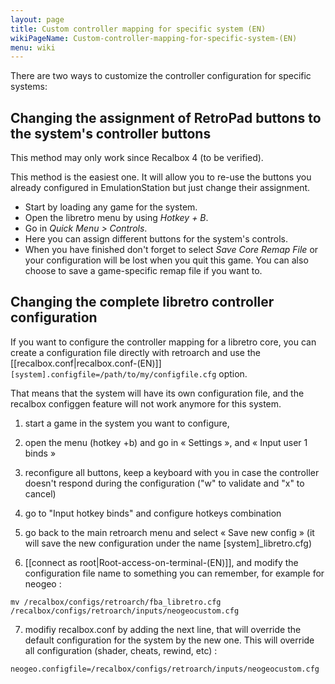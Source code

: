 ```yaml
---
layout: page
title: Custom controller mapping for specific system (EN)
wikiPageName: Custom-controller-mapping-for-specific-system-(EN)
menu: wiki
---
```


There are two ways to customize the controller configuration for specific systems:

## Changing the assignment of RetroPad buttons to the system's controller buttons

This method may only work since Recalbox 4 (to be verified).

This method is the easiest one. It will allow you to re-use the buttons you already configured in EmulationStation but just change their assignment.

* Start by loading any game for the system.
* Open the libretro menu by using *Hotkey + B*.
* Go in *Quick Menu > Controls*.
* Here you can assign different buttons for the system's controls.
* When you have finished don't forget to select *Save Core Remap File* or your configuration will be lost when you quit this game. You can also choose to save a game-specific remap file if you want to.

## Changing the complete libretro controller configuration

If you want to configure the controller mapping for a libretro core, you can create a configuration file directly with retroarch and use the [[recalbox.conf|recalbox.conf-(EN)]] `[system].configfile=/path/to/my/configfile.cfg` option.

That means that the system will have its own configuration file, and the recalbox configgen feature will not work anymore for this system.

1) start a game in the system you want to configure,

2) open the menu (hotkey +b) and go in « Settings », and « Input user 1 binds »

3) reconfigure all buttons, keep a keyboard with you in case the controller doesn't respond during the configuration ("w" to validate and "x" to cancel)

4) go to "Input hotkey binds" and configure hotkeys combination

5) go back to the main retroarch menu and select « Save new config » (it will save the new configuration under the name [system]_libretro.cfg)

6) [[connect as root|Root-access-on-terminal-(EN)]], and modify the configuration file name to something you can remember, for example for neogeo :  
```
mv /recalbox/configs/retroarch/fba_libretro.cfg /recalbox/configs/retroarch/inputs/neogeocustom.cfg
```

7) modifiy recalbox.conf by adding the next line, that will override the default configuration for the system by the new one. This will override all configuration (shader, cheats, rewind, etc) :

`neogeo.configfile=/recalbox/configs/retroarch/inputs/neogeocustom.cfg`
